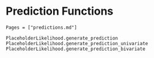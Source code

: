 # Prediction Functions

```@index
Pages = ["predictions.md"]
```

```@docs
PlaceholderLikelihood.generate_prediction
PlaceholderLikelihood.generate_prediction_univariate
PlaceholderLikelihood.generate_prediction_bivariate
```